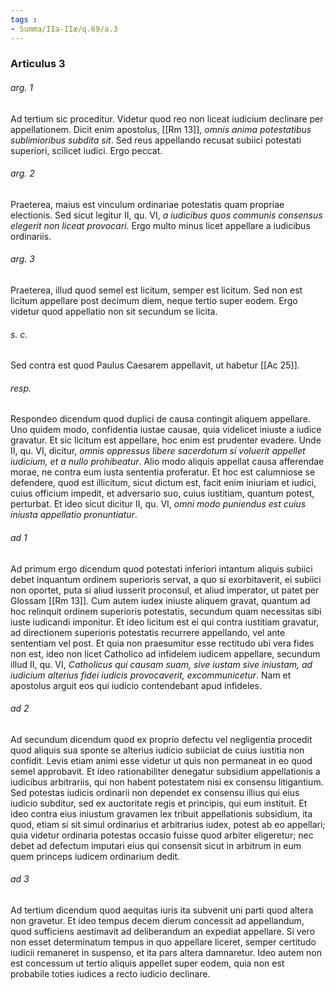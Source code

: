 ```yaml
---
tags : 
- Summa/IIa-IIæ/q.69/a.3
---
```


### Articulus 3

###### arg. 1
Ad tertium sic proceditur. Videtur quod reo non liceat iudicium declinare per appellationem. Dicit enim apostolus, [[Rm 13]], *omnis anima potestatibus sublimioribus subdita sit*. Sed reus appellando recusat subiici potestati superiori, scilicet iudici. Ergo peccat.

###### arg. 2
Praeterea, maius est vinculum ordinariae potestatis quam propriae electionis. Sed sicut legitur II, qu. VI, *a iudicibus quos communis consensus elegerit non liceat provocari*. Ergo multo minus licet appellare a iudicibus ordinariis.

###### arg. 3
Praeterea, illud quod semel est licitum, semper est licitum. Sed non est licitum appellare post decimum diem, neque tertio super eodem. Ergo videtur quod appellatio non sit secundum se licita.

###### s. c.
Sed contra est quod Paulus Caesarem appellavit, ut habetur [[Ac 25]].

###### resp.
Respondeo dicendum quod duplici de causa contingit aliquem appellare. Uno quidem modo, confidentia iustae causae, quia videlicet iniuste a iudice gravatur. Et sic licitum est appellare, hoc enim est prudenter evadere. Unde II, qu. VI, dicitur, *omnis oppressus libere sacerdotum si voluerit appellet iudicium, et a nullo prohibeatur*. Alio modo aliquis appellat causa afferendae morae, ne contra eum iusta sententia proferatur. Et hoc est calumniose se defendere, quod est illicitum, sicut dictum est, facit enim iniuriam et iudici, cuius officium impedit, et adversario suo, cuius iustitiam, quantum potest, perturbat. Et ideo sicut dicitur II, qu. VI, *omni modo puniendus est cuius iniusta appellatio pronuntiatur*.

###### ad 1
Ad primum ergo dicendum quod potestati inferiori intantum aliquis subiici debet inquantum ordinem superioris servat, a quo si exorbitaverit, ei subiici non oportet, puta si aliud iusserit proconsul, et aliud imperator, ut patet per Glossam [[Rm 13]]. Cum autem iudex iniuste aliquem gravat, quantum ad hoc relinquit ordinem superioris potestatis, secundum quam necessitas sibi iuste iudicandi imponitur. Et ideo licitum est ei qui contra iustitiam gravatur, ad directionem superioris potestatis recurrere appellando, vel ante sententiam vel post. Et quia non praesumitur esse rectitudo ubi vera fides non est, ideo non licet Catholico ad infidelem iudicem appellare, secundum illud II, qu. VI, *Catholicus qui causam suam, sive iustam sive iniustam, ad iudicium alterius fidei iudicis provocaverit, excommunicetur*. Nam et apostolus arguit eos qui iudicio contendebant apud infideles.

###### ad 2
Ad secundum dicendum quod ex proprio defectu vel negligentia procedit quod aliquis sua sponte se alterius iudicio subiiciat de cuius iustitia non confidit. Levis etiam animi esse videtur ut quis non permaneat in eo quod semel approbavit. Et ideo rationabiliter denegatur subsidium appellationis a iudicibus arbitrariis, qui non habent potestatem nisi ex consensu litigantium. Sed potestas iudicis ordinarii non dependet ex consensu illius qui eius iudicio subditur, sed ex auctoritate regis et principis, qui eum instituit. Et ideo contra eius iniustum gravamen lex tribuit appellationis subsidium, ita quod, etiam si sit simul ordinarius et arbitrarius iudex, potest ab eo appellari; quia videtur ordinaria potestas occasio fuisse quod arbiter eligeretur; nec debet ad defectum imputari eius qui consensit sicut in arbitrum in eum quem princeps iudicem ordinarium dedit.

###### ad 3
Ad tertium dicendum quod aequitas iuris ita subvenit uni parti quod altera non gravetur. Et ideo tempus decem dierum concessit ad appellandum, quod sufficiens aestimavit ad deliberandum an expediat appellare. Si vero non esset determinatum tempus in quo appellare liceret, semper certitudo iudicii remaneret in suspenso, et ita pars altera damnaretur. Ideo autem non est concessum ut tertio aliquis appellet super eodem, quia non est probabile toties iudices a recto iudicio declinare.

